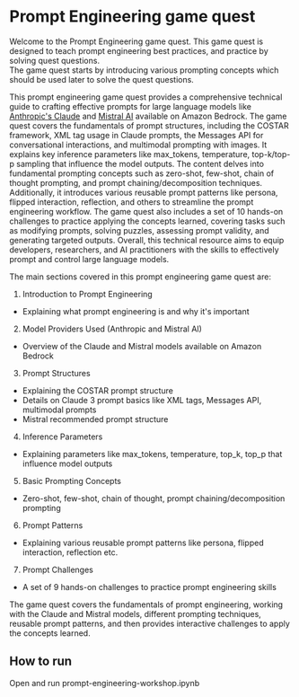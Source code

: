 # Prompt Engineering game quest
Welcome to the Prompt Engineering game quest. This game quest is designed to teach prompt engineering best practices, and practice by solving quest questions.  
The game quest starts by introducing various prompting concepts which should be used later to solve the quest questions.

This prompt engineering game quest provides a comprehensive technical guide to crafting effective prompts for large language models like [Anthropic's Claude](https://aws.amazon.com/bedrock/claude/) and [Mistral AI](https://aws.amazon.com/bedrock/mistral/) available on Amazon Bedrock. The game quest covers the fundamentals of prompt structures, including the COSTAR framework, XML tag usage in Claude prompts, the Messages API for conversational interactions, and multimodal prompting with images. It explains key inference parameters like max_tokens, temperature, top-k/top-p sampling that influence the model outputs. The content delves into fundamental prompting concepts such as zero-shot, few-shot, chain of thought prompting, and prompt chaining/decomposition techniques. Additionally, it introduces various reusable prompt patterns like persona, flipped interaction, reflection, and others to streamline the prompt engineering workflow. The game quest also includes a set of 10 hands-on challenges to practice applying the concepts learned, covering tasks such as modifying prompts, solving puzzles, assessing prompt validity, and generating targeted outputs. Overall, this technical resource aims to equip developers, researchers, and AI practitioners with the skills to effectively prompt and control large language models.

The main sections covered in this prompt engineering game quest are:
1. Introduction to Prompt Engineering
- Explaining what prompt engineering is and why it's important
2. Model Providers Used (Anthropic and Mistral AI)
- Overview of the Claude and Mistral models available on Amazon Bedrock
3. Prompt Structures
- Explaining the COSTAR prompt structure
- Details on Claude 3 prompt basics like XML tags, Messages API, multimodal prompts
- Mistral recommended prompt structure
4. Inference Parameters
- Explaining parameters like max_tokens, temperature, top_k, top_p that influence model outputs
5. Basic Prompting Concepts
- Zero-shot, few-shot, chain of thought, prompt chaining/decomposition prompting
6. Prompt Patterns
- Explaining various reusable prompt patterns like persona, flipped interaction, reflection etc.
7. Prompt Challenges
- A set of 9 hands-on challenges to practice prompt engineering skills

The game quest covers the fundamentals of prompt engineering, working with the Claude and Mistral models, different prompting techniques, reusable prompt patterns, and then provides interactive challenges to apply the concepts learned.

## How to run
Open and run prompt-engineering-workshop.ipynb